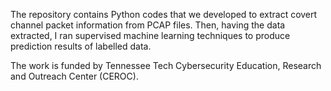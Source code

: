 The repository contains Python codes that we developed to extract covert channel packet information from PCAP files. Then, having the data extracted, I ran supervised machine learning techniques to produce prediction results of labelled data.

The work is funded by Tennessee Tech Cybersecurity Education, Research and Outreach Center (CEROC).
